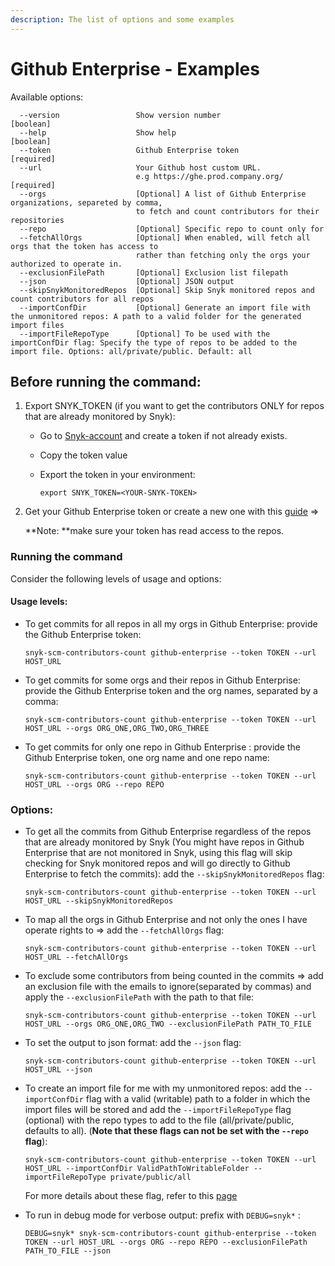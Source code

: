 ```yaml
---
description: The list of options and some examples
---
```


# Github Enterprise - Examples

Available options:

```
  --version                 Show version number                        [boolean]
  --help                    Show help                                  [boolean]
  --token                   Github Enterprise token                    [required]
  --url                     Your Github host custom URL.
                            e.g https://ghe.prod.company.org/          [required]
  --orgs                    [Optional] A list of Github Enterprise organizations, separeted by comma, 
                            to fetch and count contributors for their repositories              
  --repo                    [Optional] Specific repo to count only for
  --fetchAllOrgs            [Optional] When enabled, will fetch all orgs that the token has access to
                            rather than fetching only the orgs your authorized to operate in.
  --exclusionFilePath       [Optional] Exclusion list filepath
  --json                    [Optional] JSON output
  --skipSnykMonitoredRepos  [Optional] Skip Snyk monitored repos and count contributors for all repos
  --importConfDir           [Optional] Generate an import file with the unmonitored repos: A path to a valid folder for the generated import files
  --importFileRepoType      [Optional] To be used with the importConfDir flag: Specify the type of repos to be added to the import file. Options: all/private/public. Default: all
```

## Before running the command:&#x20;

1. Export SNYK\_TOKEN (if you want to get the contributors ONLY for repos that are already monitored by Snyk):
   * Go to [Snyk-account](https://app.snyk.io/account) and create a token if not already exists.
   * Copy the token value
   *   Export the token in your environment:&#x20;

       ```
       export SNYK_TOKEN=<YOUR-SNYK-TOKEN>
       ```
2.  Get your Github Enterprise token or create a new one with this [guide](https://docs.github.com/en/authentication/keeping-your-account-and-data-secure/creating-a-personal-access-token) =>&#x20;

    **Note: **make sure your token has read access to the repos.

### Running the command

Consider the following levels of usage and options:

#### Usage levels:

*   To get commits for all repos in all my orgs in Github Enterprise: provide the Github Enterprise token:

    ```
    snyk-scm-contributors-count github-enterprise --token TOKEN --url HOST_URL
    ```
*   To get commits for some orgs and their repos in Github Enterprise: provide the Github Enterprise token and the org names, separated by a comma:

    ```
    snyk-scm-contributors-count github-enterprise --token TOKEN --url HOST_URL --orgs ORG_ONE,ORG_TWO,ORG_THREE
    ```
*   To get commits for only one repo in Github Enterprise : provide the Github Enterprise token, one org name and one repo name:

    ```
    snyk-scm-contributors-count github-enterprise --token TOKEN --url HOST_URL --orgs ORG --repo REPO
    ```

### Options:

*   To get all the commits from Github Enterprise regardless of the repos that are already monitored by Snyk (You might have repos in Github Enterprise that are not monitored in Snyk, using this flag will skip checking for Snyk monitored repos and will go directly to Github Enterprise to fetch the commits): add the `--skipSnykMonitoredRepos` flag:

    ```
    snyk-scm-contributors-count github-enterprise --token TOKEN --url HOST_URL --skipSnykMonitoredRepos
    ```
*   To map all the orgs in Github Enterprise and not only the ones I have operate rights to => add the `--fetchAllOrgs` flag:

    ```
    snyk-scm-contributors-count github-enterprise --token TOKEN --url HOST_URL --fetchAllOrgs
    ```
*   To exclude some contributors from being counted in the commits => add an exclusion file with the emails to ignore(separated by commas) and apply the `--exclusionFilePath` with the path to that file:

    ```
    snyk-scm-contributors-count github-enterprise --token TOKEN --url HOST_URL --orgs ORG_ONE,ORG_TWO --exclusionFilePath PATH_TO_FILE
    ```
*   To set the output to json format: add the `--json` flag:

    ```
    snyk-scm-contributors-count github-enterprise --token TOKEN --url HOST_URL --json
    ```
*   To create an import file for me with my unmonitored repos: add the `--importConfDir` flag  with a valid (writable) path to a folder in which the import files will be stored and add the `--importFileRepoType` flag (optional) with the repo types to add to the file (all/private/public, defaults to all). (**Note that these flags can not be set with the `--repo` flag**):

    ```
    snyk-scm-contributors-count github-enterprise --token TOKEN --url HOST_URL --importConfDir ValidPathToWritableFolder --importFileRepoType private/public/all
    ```

    For more details about these flag, refer to this [page](../../creating-and-using-the-import-files.md)
*   To run in debug mode for verbose output: prefix with `DEBUG=snyk*` :

    ```
    DEBUG=snyk* snyk-scm-contributors-count github-enterprise --token TOKEN --url HOST_URL --orgs ORG --repo REPO --exclusionFilePath PATH_TO_FILE --json
    ```
